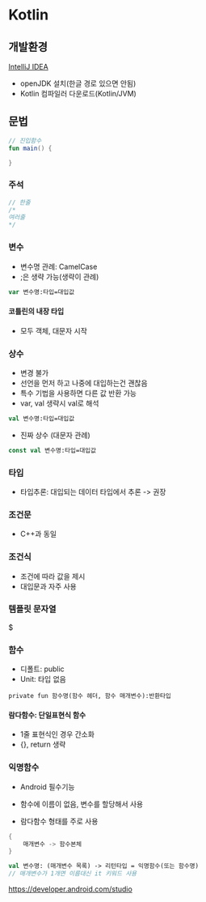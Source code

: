# Kotlin



## 개발환경

[IntelliJ IDEA](https://www.jetbrains.com/)

- openJDK 설치(한글 경로 있으면 안됨)
- Kotlin 컴파일러 다운로드(Kotlin/JVM)



## 문법

```kotlin
// 진입함수
fun main() {

}
```



### 주석

```kotlin
// 한줄
/*
여러줄
*/
```



### 변수

- 변수명 관례: CamelCase
- ;은 생략 가능(생략이 관례)

```kotlin
var 변수명:타입=대입값
```

#### 코틀린의 내장 타입

- 모두 객체, 대문자 시작

### 상수

- 변경 불가
- 선언을 먼저 하고 나중에 대입하는건 괜찮음
- 특수 기법을 사용하면 다른 값 반환 가능
- var, val 생략시 val로 해석

```kotlin
val 변수명:타입=대입값
```

- 진짜 상수 (대문자 관례)

```kotlin
const val 변수명:타입=대입값
```

### 타입

- 타입추론: 대입되는 데이터 타입에서 추론 -> 권장



### 조건문

- C++과 동일

### 조건식

- 조건에 따라 값을 제시
- 대입문과 자주 사용



### 템플릿 문자열

$



### 함수

- 디폴트: public
- Unit: 타입 없음

```
private fun 함수명(함수 헤더, 함수 매개변수):반환타입
```

#### 람다함수: 단일표현식 함수

- 1줄 표현식인 경우 간소화
- {}, return 생략



### 익명함수

- Android 필수기능

- 함수에 이름이 없음, 변수를 할당해서 사용
- 람다함수 형태를 주로 사용

```kotlin
{
    매개변수 -> 함수본체
}
```

```kotlin
val 변수명: (매개변수 목록) -> 리턴타입 = 익명함수(또는 함수명)
// 매개변수가 1개면 이름대신 it 키워드 사용
```













https://developer.android.com/studio